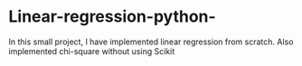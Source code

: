 # Linear-regression-python-
In this small project, I have implemented linear regression from scratch. Also implemented chi-square without using Scikit 
